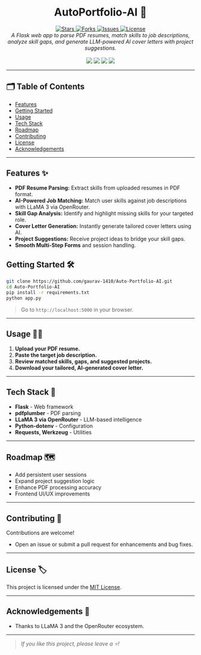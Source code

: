 <h1 align="center">AutoPortfolio-AI 🚀</h1>

<div align="center">
    <a href="https://github.com/gaurav-1410/Auto-Portfolio-AI">
        <img src="https://img.shields.io/github/stars/gaurav-1410/Auto-Portfolio-AI?style=for-the-badge" alt="Stars"/>
    </a>
    <a href="https://github.com/gaurav-1410/Auto-Portfolio-AI/network/members">
        <img src="https://img.shields.io/github/forks/gaurav-1410/Auto-Portfolio-AI?style=for-the-badge" alt="Forks"/>
    </a>
    <a href="https://github.com/gaurav-1410/Auto-Portfolio-AI/issues">
        <img src="https://img.shields.io/github/issues/gaurav-1410/Auto-Portfolio-AI?style=for-the-badge" alt="Issues"/>
    </a>
    <a href="https://github.com/gaurav-1410/Auto-Portfolio-AI/blob/main/LICENSE">
        <img src="https://img.shields.io/github/license/gaurav-1410/Auto-Portfolio-AI?style=for-the-badge" alt="License"/>
    </a>
</div>

<div align="center">
    <i>
        A Flask web app to parse PDF resumes, match skills to job descriptions, analyze skill gaps, and generate LLM-powered AI cover letters with project suggestions.
    </i>
    <br>
    <br>
    <img src="https://img.shields.io/badge/Python-3776AB?style=flat&logo=python&logoColor=white"/>
    <img src="https://img.shields.io/badge/Flask-000000?style=flat&logo=flask&logoColor=white"/>
    <img src="https://img.shields.io/badge/LLM-LLaMA--3-blueviolet"/>
    <img src="https://img.shields.io/badge/OpenRouter-API-green"/>
</div>

---

## 🗂️ Table of Contents
- [Features](#features-)
- [Getting Started](#getting-started-🛠️)
- [Usage](#usage-)
- [Tech Stack](#tech-stack-)
- [Roadmap](#roadmap-)
- [Contributing](#contributing-)
- [License](#license-)
- [Acknowledgements](#acknowledgements-)

---

## Features ✨

- **PDF Resume Parsing:** Extract skills from uploaded resumes in PDF format.
- **AI-Powered Job Matching:** Match user skills against job descriptions with LLaMA 3 via OpenRouter.
- **Skill Gap Analysis:** Identify and highlight missing skills for your targeted role.
- **Cover Letter Generation:** Instantly generate tailored cover letters using AI.
- **Project Suggestions:** Receive project ideas to bridge your skill gaps.
- **Smooth Multi-Step Forms** and session handling.

## Getting Started 🛠️

```bash
git clone https://github.com/gaurav-1410/Auto-Portfolio-AI.git
cd Auto-Portfolio-AI
pip install -r requirements.txt
python app.py
```

> Go to `http://localhost:5000` in your browser.

---

## Usage 👨‍💻

1. **Upload your PDF resume.**
2. **Paste the target job description.**
3. **Review matched skills, gaps, and suggested projects.**
4. **Download your tailored, AI-generated cover letter.**

---

## Tech Stack 🧰

- **Flask** - Web framework
- **pdfplumber** - PDF parsing
- **LLaMA 3 via OpenRouter** - LLM-based intelligence
- **Python-dotenv** - Configuration
- **Requests, Werkzeug** - Utilities

---

## Roadmap 🗺️

- Add persistent user sessions
- Expand project suggestion logic
- Enhance PDF processing accuracy
- Frontend UI/UX improvements

---

## Contributing 🤝

Contributions are welcome!  
- Open an issue or submit a pull request for enhancements and bug fixes.

---

## License 🏷️

This project is licensed under the [MIT License](LICENSE).

---

## Acknowledgements 🙏

- Thanks to LLaMA 3 and the OpenRouter ecosystem.

---

> _If you like this project, please leave a ⭐!_
